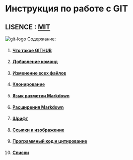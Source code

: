 # Инструкция по работе с GIT
## LISENCE : [MIT](lisence.md)
![git-logo](https://upload.wikimedia.org/wikipedia/commons/thumb/e/e0/Git-logo.svg/1280px-Git-logo.svg.png)
Содержание: 
1. #### [Что такое GITHUB](add1.md)
2. #### [Добавление команд](add.md)
3. #### [Изменение всех файлов](add2.md)
4. #### [Клонирование](add3.md)
5. #### [Язык разметки Markdown](add4.md)
6. #### [Расширения Markdown](add7.md)
7. #### [Шрифт](add5.md)
8. #### [Ссылки и изображение](add6.md)
9. #### [Программный код и цитирование](add8.md)
10. #### [Списки](add9.md)
